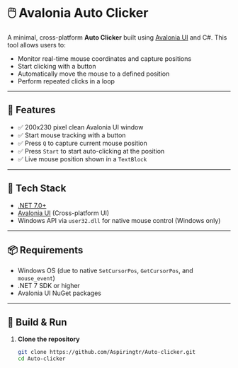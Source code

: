 # 🖱️ Avalonia Auto Clicker

A minimal, cross-platform **Auto Clicker** built using [Avalonia UI](https://avaloniaui.net/) and C#. This tool allows users to:
- Monitor real-time mouse coordinates and capture positions
- Start clicking with a button
- Automatically move the mouse to a defined position
- Perform repeated clicks in a loop

---

## 🚀 Features

- ✅ 200x230 pixel clean Avalonia UI window
- ✅ Start mouse tracking with a button
- ✅ Press `Q` to capture current mouse position
- ✅ Press `Start` to start auto-clicking at the position
- ✅ Live mouse position shown in a `TextBlock`

---

## 🧰 Tech Stack

- [.NET 7.0+](https://dotnet.microsoft.com/)
- [Avalonia UI](https://avaloniaui.net/) (Cross-platform UI)
- Windows API via `user32.dll` for native mouse control (Windows only)

---

## 📦 Requirements

- Windows OS (due to native `SetCursorPos`, `GetCursorPos`, and `mouse_event`)
- .NET 7 SDK or higher
- Avalonia UI NuGet packages

---

## 🔧 Build & Run

1. **Clone the repository**
   ```bash
   git clone https://github.com/Aspiringtr/Auto-clicker.git
   cd Auto-clicker
